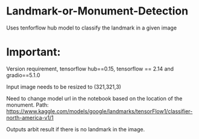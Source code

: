 # Landmark-or-Monument-Detection
Uses tenforflow hub model to classify the landmark in a given image

# Important:
Version requirement, tensorflow hub==0.15, tensorflow == 2.14 and gradio==5.1.0

Input image needs to be resized to (321,321,3)

Need to change model url in the notebook based on the location of the monument. Path: https://www.kaggle.com/models/google/landmarks/tensorFlow1/classifier-north-america-v1/1

Outputs arbit result if there is no landmark in the image. 


